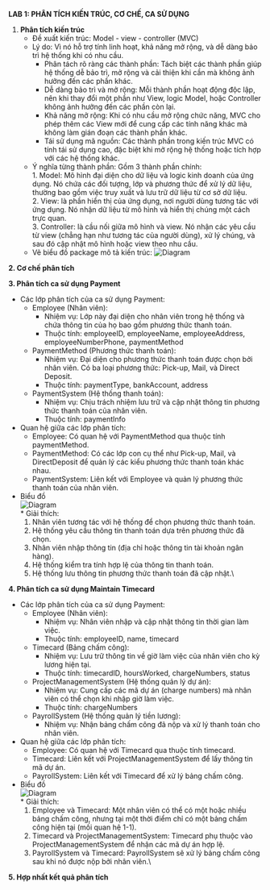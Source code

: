 **LAB 1: PHÂN TÍCH KIẾN TRÚC, CƠ CHẾ, CA SỬ DỤNG**

1. **Phân tích kiến trúc**
   - Đề xuất kiến trúc: Model - view - controller (MVC)
   - Lý do: Vì nó hỗ trợ tính linh hoạt, khả năng mở rộng, và dễ dàng bảo trì hệ thống khi có nhu cầu.
     + Phân tách rõ ràng các thành phần: Tách biệt các thành phần giúp hệ thống dễ bảo trì, mở rộng và cải thiện khi cần mà không ảnh hưởng đến các phần khác.
     + Dễ dàng bảo trì và mở rộng: Mỗi thành phần hoạt động độc lập, nên khi thay đổi một phần như View, logic Model, hoặc Controller không ảnh hưởng đến các phần còn lại.
     + Khả năng mở rộng: Khi có nhu cầu mở rộng chức năng, MVC cho phép thêm các View mới để cung cấp các tính năng khác mà không làm gián đoạn các thành phần khác.
     + Tái sử dụng mã nguồn: Các thành phần trong kiến trúc MVC có tính tái sử dụng cao, đặc biệt khi mở rộng hệ thống hoặc tích hợp với các hệ thống khác.
   - Ý nghĩa từng thành phần: Gồm 3 thành phần chính:\
         1. Model: Mô hình đại diện cho dữ liệu và logic kinh doanh của ứng dụng. Nó chứa các đối tượng, lớp và phương thức để xử lý dữ liệu, thường bao gồm việc truy xuất và lưu trữ dữ liệu từ cơ sở dữ liệu.\
         2. View: là phần hiển thị của ứng dụng, nơi người dùng tương tác với ứng dụng. Nó nhận dữ liệu từ mô hình và hiển thị chúng một cách trực quan.\
         3. Controller: là cầu nối giữa mô hình và view. Nó nhận các yêu cầu từ view (chẳng hạn như tương tác của người dùng), xử lý chúng, và sau đó cập nhật mô hình hoặc view theo nhu cầu.
   - Vẽ biểu đồ package mô tả kiến trúc:
     ![Diagram](https://www.planttext.com/api/plantuml/png/R96zIWGn58NxFCKb_Rw0XIo8Q3CWk0YMOUQw4pS_Q-OEEeYLXOMFOI48OZz1jjWdoHFu2YQhp6QOhGBdEpddtkJ7R-OD2KUjLapX3G5PS79P4rJIOKdI6iRMebo99G8lR8MAmoC3A9Le6ZZLQsKxn45OI8sbSDKWN8XEew42gRQPwknjJ2-4YRc9NtODeMPFMTc9DUIiKkZonfYNn3sSL1z0_qDa92-wadX_QAcaJz97ucYv7OcvwOJPx1ZsTN04_2puJmdTzgE5ClJlBMSPJ_RTuoRdzU21XtW9rFQRipywZetUXGlz6rJ1Vu6ImRzCOzCuqNWUwRC1geD_XLNeDmHtRRpBsHnDbRx_5m00__y30000)

     
**2. Cơ chế phân tích**

   
**3. Phân tích ca sử dụng Payment**
- Các lớp phân tích của ca sử dụng Payment:
  + Employee (Nhân viên):
    * Nhiệm vụ: Lớp này đại diện cho nhân viên trong hệ thống và chứa thông tin của họ bao gồm phương thức thanh toán.
    * Thuộc tính: employeeID, employeeName, employeeAddress, employeeNumberPhone, paymentMethod
  + PaymentMethod (Phương thức thanh toán):
    * Nhiệm vụ: Đại diện cho phương thức thanh toán được chọn bởi nhân viên. Có ba loại phương thức: Pick-up, Mail, và Direct Deposit.
    * Thuộc tính: paymentType, bankAccount, address
  + PaymentSystem (Hệ thống thanh toán):
    * Nhiệm vụ: Chịu trách nhiệm lưu trữ và cập nhật thông tin phương thức thanh toán của nhân viên.
    * Thuộc tính: paymentInfo
- Quan hệ giữa các lớp phân tích:
  * Employee: Có quan hệ với PaymentMethod qua thuộc tính paymentMethod.
  * PaymentMethod: Có các lớp con cụ thể như Pick-up, Mail, và DirectDeposit để quản lý các kiểu phương thức thanh toán khác nhau.
  * PaymentSystem: Liên kết với Employee và quản lý phương thức thanh toán của nhân viên.
- Biểu đồ\
    ![Diagram](https://www.planttext.com/api/plantuml/png/R90n3i8m34LtdyBgL8PUW04nmC1G2GakOBKVY4YJqBYLUZO6ZiGLY00L5NMq_T-pvUVziOughNQD9OfNuxZr4KHgr8Ap4Z7A6P4BFk3MmLNWZP5pAqr699NwbhTDi7u0c48IcSe4SShPNeO6JWz3LAJmtAo4NdoTHAEYMF64uoL7M5Gw8VBmgOv3m8AcmC_moIP3BzRKelZsT-xayn7xfcOMlx5ynZzUcuwJ_azBQxWwVVC5003__mC0)\
      * Giải thích:
     1. Nhân viên tương tác với hệ thống để chọn phương thức thanh toán.
     2. Hệ thống yêu cầu thông tin thanh toán dựa trên phương thức đã chọn.
     3. Nhân viên nhập thông tin (địa chỉ hoặc thông tin tài khoản ngân hàng).
     4. Hệ thống kiểm tra tính hợp lệ của thông tin thanh toán.
     5. Hệ thống lưu thông tin phương thức thanh toán đã cập nhật.\
        
**4. Phân tích ca sử dụng Maintain Timecard**
- Các lớp phân tích của ca sử dụng Payment:
   + Employee (Nhân viên):
     * Nhiệm vụ: Nhân viên nhập và cập nhật thông tin thời gian làm việc.
     * Thuộc tính: employeeID, name, timecard
   + Timecard (Bảng chấm công):
     * Nhiệm vụ: Lưu trữ thông tin về giờ làm việc của nhân viên cho kỳ lương hiện tại.
     * Thuộc tính: timecardID, hoursWorked, chargeNumbers, status
   + ProjectManagementSystem (Hệ thống quản lý dự án):
     * Nhiệm vụ: Cung cấp các mã dự án (charge numbers) mà nhân viên có thể chọn khi nhập giờ làm việc.
     * Thuộc tính: chargeNumbers
   + PayrollSystem (Hệ thống quản lý tiền lương):
     * Nhiệm vụ: Nhận bảng chấm công đã nộp và xử lý thanh toán cho nhân viên.
- Quan hệ giữa các lớp phân tích:
     * Employee: Có quan hệ với Timecard qua thuộc tính timecard.
     * Timecard: Liên kết với ProjectManagementSystem để lấy thông tin mã dự án.
     * PayrollSystem: Liên kết với Timecard để xử lý bảng chấm công.
- Biểu đồ\
    ![Diagram](https://www.planttext.com/api/plantuml/png/T95DIWD148NtTOfYLWRC1Ln8G0KtaK2yGANdCMdjdx6wHfYpkV18Ni5sCM4wuFRnVUyrNJzVtxjYeZR5G5JUVMBD1KJcBO2xFKgH0OMtVCJ7XEJ0Zru6bTWHYREi_1J7a6U0QQn5tlbHad5tqFm6Ptj9jI0YsN4kXgerrAkFSABzLNoGMNC8YqANZUqz_rFCTpp07iwY0rwcU8AMcqqZBbkLh1RqEK-LSIlZbiz_sOOkQAjzIl2z69ReQg1vTSNBT8hULd0BjDsZPbT_UqNJ3gclX_a5003__mC0)\
      * Giải thích:
     1. Employee và Timecard: Một nhân viên có thể có một hoặc nhiều bảng chấm công, nhưng tại một thời điểm chỉ có một bảng chấm công hiện tại (mối quan hệ 1-1).
     2. Timecard và ProjectManagementSystem: Timecard phụ thuộc vào ProjectManagementSystem để nhận các mã dự án hợp lệ.
     3. PayrollSystem và Timecard: PayrollSystem sẽ xử lý bảng chấm công sau khi nó được nộp bởi nhân viên.\
 
**5. Hợp nhất kết quả phân tích**
